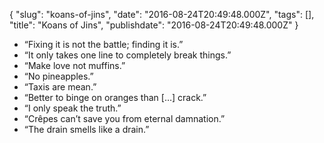{
    "slug": "koans-of-jins",
    "date": "2016-08-24T20:49:48.000Z",
    "tags": [],
    "title": "Koans of Jins",
    "publishdate": "2016-08-24T20:49:48.000Z"
}


<ul><li>“Fixing it is not the battle; finding it is.”</li>
<li>“It only takes one line to completely break things.”</li>
<li>“Make love not muffins.”</li>
<li>“No pineapples.”</li>
<li>“Taxis are mean.”</li>
<li>“Better to binge on oranges than […] crack.”</li>
<li> “I only speak the truth.” </li>
<li> “Crêpes can’t save you from eternal damnation.” </li>
<li> “The drain smells like a drain.” </li>
</ul>
